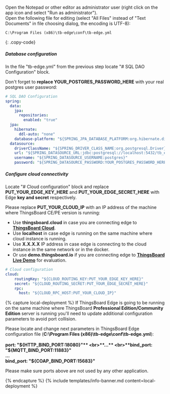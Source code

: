 Open the Notepad or other editor as administrator user (right click on the app icon and select "Run as administrator").  
Open the following file for editing (select "All Files" instead of "Text Documents" in file choosing dialog, the encoding is UTF-8):

```text 
C:\Program Files (x86)\tb-edge\conf\tb-edge.yml
``` 
{: .copy-code}

##### Database configuration

In the file "tb-edge.yml" from the previous step locate "# SQL DAO Configuration" block. 

Don't forget to **replace YOUR_POSTGRES_PASSWORD_HERE** with your real postgres user password:

```yml
# SQL DAO Configuration
spring:
  data:
    jpa:
      repositories:
        enabled: "true"
  jpa:
    hibernate:
      ddl-auto: "none"
    database-platform: "${SPRING_JPA_DATABASE_PLATFORM:org.hibernate.dialect.PostgreSQLDialect}"
  datasource:
    driverClassName: "${SPRING_DRIVER_CLASS_NAME:org.postgresql.Driver}"
    url: "${SPRING_DATASOURCE_URL:jdbc:postgresql://localhost:5432/tb_edge}"
    username: "${SPRING_DATASOURCE_USERNAME:postgres}"
    password: "${SPRING_DATASOURCE_PASSWORD:YOUR_POSTGRES_PASSWORD_HERE}"
``` 
##### Configure cloud connectivity

Locate "# Cloud configuration" block and replace **PUT_YOUR_EDGE_KEY_HERE** and **PUT_YOUR_EDGE_SECRET_HERE** with Edge **key and secret** respectively. 

Please replace **PUT_YOUR_CLOUD_IP** with an IP address of the machine where ThingsBoard CE/PE version is running:
* Use **thingsboard.cloud** in case you are connecting edge to [**ThingsBoard Cloud**](https://thingsboard.cloud/signup). 
* Use **localhost** in case edge is running on the same machine where cloud instance is running. 
* Use **X.X.X.X** IP address in case edge is connecting to the cloud instance in the same network or in the docker.
* Or use **demo.thingsboard.io** if you are connecting edge to [**ThingsBoard Live Demo**](https://demo.thingsboard.io/signup) for evaluation. 
 
```yml
# Cloud configuration
cloud:
    routingKey: "${CLOUD_ROUTING_KEY:PUT_YOUR_EDGE_KEY_HERE}"
    secret: "${CLOUD_ROUTING_SECRET:PUT_YOUR_EDGE_SECRET_HERE}"
    rpc:
      host: "${CLOUD_RPC_HOST:PUT_YOUR_CLOUD_IP}"
```

{% capture local-deployment %}
If ThingsBoard Edge is going to be running on the same machine where ThingsBoard **Professional Edition/Community Edition** server is running you'll need to update additional configuration parameters to avoid port collision.
 
Please locate and change next parameters in ThingsBoard Edge configuration file (**C:\Program Files (x86)\tb-edge\conf\tb-edge.yml**):
<br>
<br>**port: "${HTTP_BIND_PORT:18080}"**
<br>**...**
<br>**bind_port: "${MQTT_BIND_PORT:11883}"**
<br>**...**
<br>**bind_port: "${COAP_BIND_PORT:15683}"**

Please make sure ports above are not used by any other application.

{% endcapture %}
{% include templates/info-banner.md content=local-deployment %}
